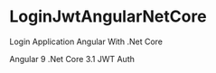 # LoginJwtAngularNetCore
Login Application Angular With .Net Core

Angular 9
.Net Core 3.1
JWT Auth
